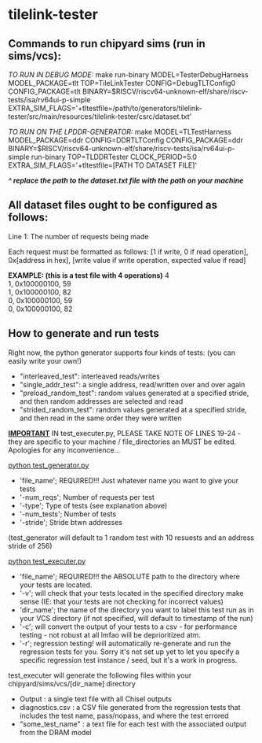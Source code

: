 # tilelink-tester

## Commands to run chipyard sims (run in sims/vcs):

_TO RUN IN DEBUG MODE:_
make run-binary MODEL=TesterDebugHarness MODEL\_PACKAGE=tlt TOP=TileLinkTester CONFIG=DebugTLTConfig0 CONFIG\_PACKAGE=tlt BINARY=$RISCV/riscv64-unknown-elf/share/riscv-tests/isa/rv64ui-p-simple EXTRA\_SIM\_FLAGS='+tltestfile=/path/to/generators/tilelink-tester/src/main/resources/tilelink-tester/csrc/dataset.txt'

_TO RUN ON THE LPDDR-GENERATOR:_
make MODEL=TLTestHarness MODEL_PACKAGE=ddr CONFIG=DDRTLTConfig CONFIG_PACKAGE=ddr BINARY=$RISCV/riscv64-unknown-elf/share/riscv-tests/isa/rv64ui-p-simple run-binary TOP=TLDDRTester CLOCK_PERIOD=5.0 EXTRA_SIM_FLAGS='+tltestfile=[PATH TO DATASET FILE]'

***^ replace the path to the dataset.txt file with the path on your machine***

## All dataset files ought to be configured as follows:

Line 1: The number of requests being made

Each request must be formatted as follows:
[1 if write, 0 if read operation], 0x[address in hex], [write value if write operation, expected value if read]

**EXAMPLE: (this is a test file with 4 operations)**
4<br>
1, 0x100000100, 59<br>
1, 0x100000100, 82<br>
0, 0x100000100, 59<br>
0, 0x100000100, 82<br>

## How to generate and run tests

Right now, the python generator supports four kinds of tests: (you can easily write your own!)
- "interleaved_test": interleaved reads/writes
- "single_addr_test": a single address, read/written over and over again
- "preload_random_test": random values generated at a specified stride, and then random addresses are selected and read 
- "strided_random_test": random values generated at a specified stride, and then read in the same order they were written

<u>__IMPORTANT__</u>
IN test_executer.py, PLEASE TAKE NOTE OF LINES 19-24 - they are specific to your machine / file_directories an MUST be edited. Apologies for any inconvenience...

<u>python test_generator.py</u>
- 'file_name'; REQUIRED!!! Just whatever name you want to give your tests
- '-num_reqs'; Number of requests per test
- '-type'; Type of tests (see explanation above)
- '-num_tests'; Number of tests
- '-stride'; Stride btwn addresses

(test_generator will default to 1 random test with 10 resuests and an address stride of 256)

<u>python test_executer.py</u>
- 'file_name'; REQUIRED!!! the ABSOLUTE path to the directory where your tests are located. 
- '-v'; will check that your tests located in the specified directory make sense (IE: that your tests are not checking for incorrect values)
- 'dir_name'; the name of the directory you want to label this test run as in your VCS directory (if not specified, will default to timestamp of the run)
- '-c'; will convert the output of your tests to a csv - for performance testing - not robust at all lmfao will be deprioritized atm.
- '-r'; regression testing! will automatically re-generate and run the regression tests for you. Sorry it's not set up yet to let you specify a specific regression test instance / seed, but it's a work in progress.

test_executer will generate the following files within your chipyard/sims/vcs/[dir_name] directory
- Output : a single text file with all Chisel outputs
- diagnostics.csv : a CSV file generated from the regression tests that includes the test name, pass/nopass, and where the test errored
- "some_test_name" : a text file for each test with the associated output from the DRAM model

